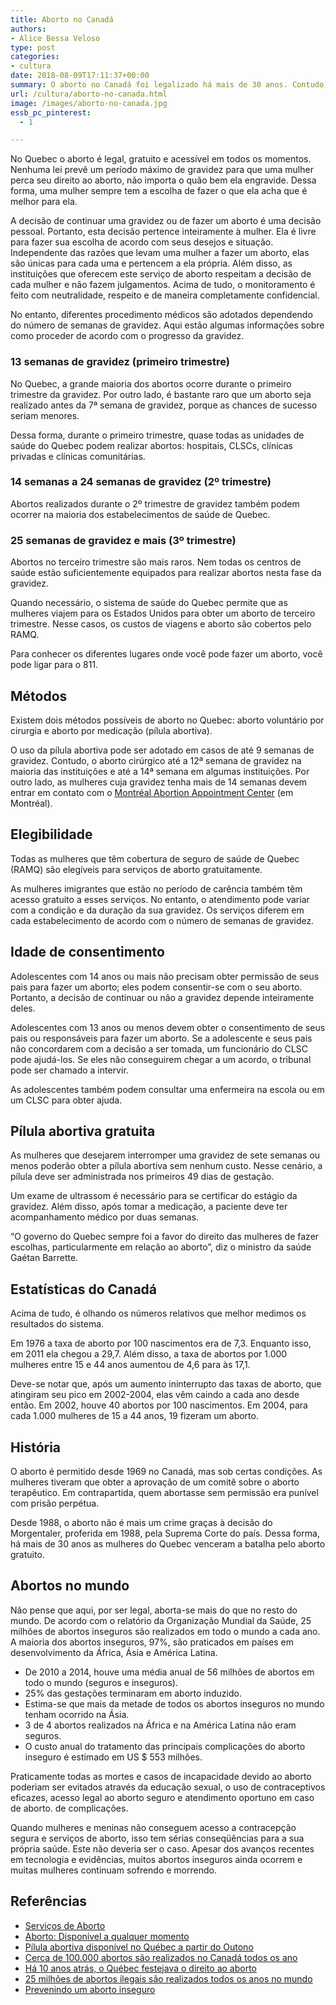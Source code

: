 ```yaml
---
title: Aborto no Canadá
authors:
- Alice Bessa Veloso
type: post
categories:
- cultura
date: 2018-08-09T17:11:37+00:00
summary: O aborto no Canadá foi legalizado há mais de 30 anos. Contudo, ele está longe de ser os que mais aborta no mundo. Como o país lida com o controle do aborto?
url: /cultura/aborto-no-canada.html
image: /images/aborto-no-canada.jpg
essb_pc_pinterest:
  - 1

---
```

No Quebec o aborto é legal, gratuito e acessível em todos os momentos. Nenhuma lei prevê um período máximo de gravidez para que uma mulher perca seu direito ao aborto, não importa o quão bem ela engravide. Dessa forma, uma mulher sempre tem a escolha de fazer o que ela acha que é melhor para ela.

A decisão de continuar uma gravidez ou de fazer um aborto é uma decisão pessoal. Portanto, esta decisão pertence inteiramente à mulher. Ela é livre para fazer sua escolha de acordo com seus desejos e situação. Independente das razões que levam uma mulher a fazer um aborto, elas são únicas para cada uma e pertencem a ela própria. Além disso, as instituições que oferecem este serviço de aborto respeitam a decisão de cada mulher e não fazem julgamentos. Acima de tudo, o monitoramento é feito com neutralidade, respeito e de maneira completamente confidencial.

No entanto, diferentes procedimento médicos são adotados dependendo do número de semanas de gravidez. Aqui estão algumas informações sobre como proceder de acordo com o progresso da gravidez.

### 13 semanas de gravidez (primeiro trimestre)

No Quebec, a grande maioria dos abortos ocorre durante o primeiro trimestre da gravidez. Por outro lado, é bastante raro que um aborto seja realizado antes da 7ª semana de gravidez, porque as chances de sucesso seriam menores.

Dessa forma, durante o primeiro trimestre, quase todas as unidades de saúde do Quebec podem realizar abortos: hospitais, CLSCs, clínicas privadas e clínicas comunitárias.

### 14 semanas a 24 semanas de gravidez (2º trimestre)

Abortos realizados durante o 2º trimestre de gravidez também podem ocorrer na maioria dos estabelecimentos de saúde de Quebec.

### 25 semanas de gravidez e mais (3º trimestre)

Abortos no terceiro trimestre são mais raros. Nem todas os centros de saúde estão suficientemente equipados para realizar abortos nesta fase da gravidez.

Quando necessário, o sistema de saúde do Quebec permite que as mulheres viajem para os Estados Unidos para obter um aborto de terceiro trimestre. Nesse casos, os custos de viagens e aborto são cobertos pelo RAMQ.

Para conhecer os diferentes lugares onde você pode fazer um aborto, você pode ligar para o 811.

## Métodos

Existem dois métodos possíveis de aborto no Quebec: aborto voluntário por cirurgia e aborto por medicação (pílula abortiva).

O uso da pílula abortiva pode ser adotado em casos de até 9 semanas de gravidez. Contudo, o aborto cirúrgico até a 12ª semana de gravidez na maioria das instituições e até a 14ª semana em algumas instituições. Por outro lado, as mulheres cuja gravidez tenha mais de 14 semanas devem entrar em contato com o <a href="https://santemontreal.qc.ca/en/public/support-and-services/fiches-en-developpement/abortion/" target="_blank" rel="noopener noreferrer">Montréal Abortion Appointment Center</a> (em Montréal).

## Elegibilidade

Todas as mulheres que têm cobertura de seguro de saúde de Quebec (RAMQ) são elegíveis para serviços de aborto gratuitamente.

As mulheres imigrantes que estão no período de carência também têm acesso gratuito a esses serviços. No entanto, o atendimento pode variar com a condição e da duração da sua gravidez. Os serviços diferem em cada estabelecimento de acordo com o número de semanas de gravidez.

## Idade de consentimento

Adolescentes com 14 anos ou mais não precisam obter permissão de seus pais para fazer um aborto; eles podem consentir-se com o seu aborto. Portanto, a decisão de continuar ou não a gravidez depende inteiramente deles.

Adolescentes com 13 anos ou menos devem obter o consentimento de seus pais ou responsáveis ​​para fazer um aborto. Se a adolescente e seus pais não concordarem com a decisão a ser tomada, um funcionário do CLSC pode ajudá-los. Se eles não conseguirem chegar a um acordo, o tribunal pode ser chamado a intervir.

As adolescentes também podem consultar uma enfermeira na escola ou em um CLSC para obter ajuda.

## Pílula abortiva gratuita

As mulheres que desejarem interromper uma gravidez de sete semanas ou menos poderão obter a pílula abortiva sem nenhum custo. Nesse cenário, a pílula deve ser administrada nos primeiros 49 dias de gestação.

Um exame de ultrassom é necessário para se certificar do estágio da gravidez. Além disso, após tomar a medicação, a paciente deve ter acompanhamento médico por duas semanas.

&#8220;O governo do Quebec sempre foi a favor do direito das mulheres de fazer escolhas, particularmente em relação ao aborto&#8221;, diz o ministro da saúde Gaétan Barrette.

## Estatísticas do Canadá

Acima de tudo, é olhando os números relativos que melhor medimos os resultados do sistema.

Em 1976 a taxa de aborto por 100 nascimentos era de 7,3. Enquanto isso, em 2011 ela chegou a 29,7. Além disso, a taxa de abortos por 1.000 mulheres entre 15 e 44 anos aumentou de 4,6 para às 17,1.

Deve-se notar que, após um aumento ininterrupto das taxas de aborto, que atingiram seu pico em 2002-2004, elas vêm caindo a cada ano desde então. Em 2002, houve 40 abortos por 100 nascimentos. Em 2004, para cada 1.000 mulheres de 15 a 44 anos, 19 fizeram um aborto.

## História

O aborto é permitido desde 1969 no Canadá, mas sob certas condições. As mulheres tiveram que obter a aprovação de um comitê sobre o aborto terapêutico. Em contrapartida, quem abortasse sem permissão era punível com prisão perpétua.

Desde 1988, o aborto não é mais um crime graças à decisão do Morgentaler, proferida em 1988, pela Suprema Corte do país. Dessa forma, há mais de 30 anos as mulheres do Quebec venceram a batalha pelo aborto gratuito.

## Abortos no mundo

Não pense que aqui, por ser legal, aborta-se mais do que no resto do mundo. De acordo com o relatório da Organização Mundial da Saúde, 25 milhões de abortos inseguros são realizados em todo o mundo a cada ano. A maioria dos abortos inseguros, 97%, são praticados em países em desenvolvimento da África, Ásia e América Latina.

  * De 2010 a 2014, houve uma média anual de 56 milhões de abortos em todo o mundo (seguros e inseguros).
  * 25% das gestações terminaram em aborto induzido.
  * Estima-se que mais da metade de todos os abortos inseguros no mundo tenham ocorrido na Ásia.
  * 3 de 4 abortos realizados na África e na América Latina não eram seguros.
  * O custo anual do tratamento das principais complicações do aborto inseguro é estimado em US $ 553 milhões.

Praticamente todas as mortes e casos de incapacidade devido ao aborto poderiam ser evitados através da educação sexual, o uso de contraceptivos eficazes, acesso legal ao aborto seguro e atendimento oportuno em caso de aborto. de complicações.

Quando mulheres e meninas não conseguem acesso a contracepção segura e serviços de aborto, isso tem sérias conseqüências para a sua própria saúde. Este não deveria ser o caso. Apesar dos avanços recentes em tecnologia e evidências, muitos abortos inseguros ainda ocorrem e muitas mulheres continuam sofrendo e morrendo.

## Referências

  * <a href="https://www.quebec.ca/sante/systeme-et-services-de-sante/organisation-des-services/avortement-services/demarche/" target="_blank" rel="noopener noreferrer">Serviços de Aborto</a>
  * <a href="https://www.educaloi.qc.ca/capsules/avortement-un-droit-qui-ne-se-perd-pas" target="_blank" rel="noopener nofollow noreferrer" data-ft="{&quot;tn&quot;:&quot;-U&quot;}" data-lynx-mode="asynclazy" data-lynx-uri="https://l.facebook.com/l.php?u=https%3A%2F%2Fwww.educaloi.qc.ca%2Fcapsules%2Favortement-un-droit-qui-ne-se-perd-pas&h=AT2i6LuFzUleQm2WRtYfFn2ZJKlXNSkhjRASzeDLZMD-uT-kGHhvdf_oF704KDC18NcaK2sNIB8JkWH6xCJ0kbIvs0qqK_VchBS3HF5CQAcvt8_Wj74TYtzCku3o1eG5xYucsC8vJq8C9vI_Sv2ptpNc">Aborto: Disponível a qualquer momento</a>
  * <a href="https://ici.radio-canada.ca/nouvelle/1043784/pilule-abortive-gratuite-quebec-fin-automne-barrette-sante-femme-grossesse-myfegymiso-pharmacien-medecin" target="_blank" rel="noopener nofollow noreferrer" data-ft="{&quot;tn&quot;:&quot;-U&quot;}" data-lynx-mode="asynclazy" data-lynx-uri="https://l.facebook.com/l.php?u=https%3A%2F%2Fici.radio-canada.ca%2Fnouvelle%2F1043784%2Fpilule-abortive-gratuite-quebec-fin-automne-barrette-sante-femme-grossesse-myfegymiso-pharmacien-medecin&h=AT2JOxLrCXcgFUr9OZxdAIPbsvWTdU_jodtyWgc_tNRmgCtt1QFPLUWFTKYjfViSUEC80i59GU3SNvGFF4Br2NN-2YKVmIeASZYmOSYNFlKxqsBil_OH81uJ0bonKJZAM1ysByFJ5F2ZBnM9o7zHG1FP">Pílula abortiva disponível no Québec a partir do Outono</a>
  * <a href="https://www.ledevoir.com/politique/canada/369353/pres-de-100-000-avortements-par-annee-au-canada" target="_blank" rel="noopener nofollow noreferrer" data-ft="{&quot;tn&quot;:&quot;-U&quot;}" data-lynx-mode="asynclazy" data-lynx-uri="https://l.facebook.com/l.php?u=https%3A%2F%2Fwww.ledevoir.com%2Fpolitique%2Fcanada%2F369353%2Fpres-de-100-000-avortements-par-annee-au-canada&h=AT2qhYCRzaHiXTyQkOMpUWhGmBn-hK1_B4DhBL2ZUpCGyobiF34KSseTQvpT98PlEWfpur8aeGDPr6mFn-fKioKrD69JDbEyrP2vdCqjAo_Jihl6Vl7bywQJRK2xIEKAZVe5Tv-9Aua6bVhisUUbUDsH">Cerca de 100.000 abortos são realizados no Canadá todos os ano</a>
  * <a href="https://ici.radio-canada.ca/nouvelle/798138/avortement-quebec-dix-ans-choix-jugement-gratuit" target="_blank" rel="noopener nofollow noreferrer" data-ft="{&quot;tn&quot;:&quot;-U&quot;}" data-lynx-mode="asynclazy" data-lynx-uri="https://l.facebook.com/l.php?u=https%3A%2F%2Fici.radio-canada.ca%2Fnouvelle%2F798138%2Favortement-quebec-dix-ans-choix-jugement-gratuit&h=AT0xiIA15qx4Bdly1th7Ph4R8um6IxnOJC_yQAOw0TCIGclJ1KR08Mxspb_8_YKUhemBkBmX56v9bMEcHz7Pm3EbKdYPUSSEDw9X5s_r54y6LvdOn6Mo4g3RP8KtxJOxoNFxmYw0bPW56LGObaJjZ9ei">Há 10 anos atrás, o Québec festejava o direito ao aborto</a>
  * <a href="http://www.who.int/fr/news-room/detail/28-09-2017-worldwide-an-estimated-25-million-unsafe-abortions-occur-each-year" target="_blank" rel="noopener nofollow noreferrer" data-ft="{&quot;tn&quot;:&quot;-U&quot;}" data-lynx-mode="asynclazy" data-lynx-uri="https://l.facebook.com/l.php?u=http%3A%2F%2Fwww.who.int%2Ffr%2Fnews-room%2Fdetail%2F28-09-2017-worldwide-an-estimated-25-million-unsafe-abortions-occur-each-year&h=AT0kW_Ahp7DYS_xax6V81K45gNDKYPzohPB51KjTbvkZwETDY5FfyKEbhY7XgAzE_b4C-QEf6MvBJYwr-XLN1DnZP9DY0vqDCLZmJycHvifXw8TdqVLTG2hLYmU9J1ViEePkcwKGvL7vcVbN-rHTEUQO">25 milhões de abortos ilegais são realizados todos os anos no mundo</a>
  * <a href="http://www.who.int/fr/news-room/fact-sheets/detail/preventing-unsafe-abortion" target="_blank" rel="noopener nofollow noreferrer" data-ft="{&quot;tn&quot;:&quot;-U&quot;}" data-lynx-mode="asynclazy" data-lynx-uri="https://l.facebook.com/l.php?u=http%3A%2F%2Fwww.who.int%2Ffr%2Fnews-room%2Ffact-sheets%2Fdetail%2Fpreventing-unsafe-abortion&h=AT0FWvzd9-guNwtfVBPBDttXIrqRN9FQ3utDT01RgcPM4LLvUGmsrcqxiYT6_p6DRJ6w6kLqSwyUvFDKYMr2kzlnWS2VqnGsfuqU5Kr5F348tSbgtnp56AA_7evGBzQ3xmPLo3v90whPQ2soR5-eTQSh">Prevenindo um aborto inseguro</a>